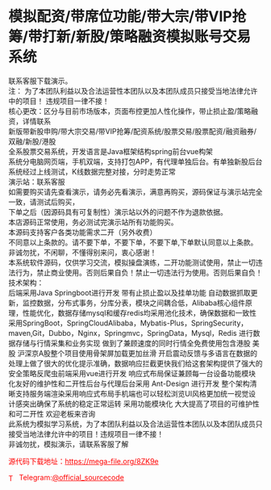 # 模拟配资/带席位功能/带大宗/带VIP抢筹/带打新/新股/策略融资模拟账号交易系统

联系客服下载演示。<br>注： 为了本团队利益以及合法运营性本团队以及本团队成员只接受当地法律允许中的项目！ 违规项目一律不接！<br>核心更改：区分与目前市场版本，页面布控更加人性化操作，带止损止盈/策略融资，详情联系<br>新版带新股申购/带大宗交易/带VIP抢筹/配资系统/股票交易/股票配资/融资融券/双融/新股/港股<br>全系股票交易系统，开发语言是Java框架结构spring前台vue构架<br>系统分电脑网页端，手机双端，支持打包APP，有代理单独后台。有单独新股后台<br>系统经过上线测试，K线数据完整对接，分时走势正常<br>演示站：联系客服<br>如需要购买请先查看演示，请务必先看演示，满意再购买，源码保证与演示站完全一致，请测试后购买，<br>下单之后（因源码具有可复制性）演示站以外的问题不作为退款依据。<br>本店源码正常使用，务必测试完演示站所有功能购买。<br>本源码支持客户各类功能需求二开（另外收费）<br>不同意以上条款的。请不要下单，不要下单，不要下单,下单默认同意以上条款。<br>非诚勿扰，不闲聊，不懂得别来问，衷心感谢！<br>本系统软件源码，仅供学习交流，模拟操盘演练，二开功能测试使用，禁止一切违法行为，禁止商业使用。否则后果自负！禁止一切违法行为使用。否则后果自负！<br>技术架构：<br>后端采用Java Springboot进行开发 带有止损止盈以及挂单功能 自动数据抓取更新，监控数据，分布式事务，分库分表，模块之间耦合低，Alibaba核心组件原理，性能优化，数据存储mysql和缓存redis均采用池化技术，确保数据和一致性 采用SpringBoot，SpringCloudAlibaba，Mybatis-Plus，SpringSecurity，maven,Git，Dubbo，Nginx，Springmvc，SpringData，Mysql，Redis 进行数据存储与行情采集和业务实现 做到了兼顾速度的同时行情全免费使用包含港股 美股 沪深京A股整个项目使用骨架屏加载更加丝滑 开启震动反馈与多语言在数据的处理上做了很大的优化提示准确，数据响应拦截更快我们给这套架构提供了强大的安全策略反爬虫前端采用vue进行开发 响应式布局保证兼顾每一台设备功能模块化友好的维护性和二开性后台与代理后台采用 Ant-Design  进行开发 整个架构清晰支持服务端渲染采用响应式布局手机端也可以轻松浏览UI风格更加统一视觉设计感突出确保了系统的稳定正常运转 采用功能模块化 大大提高了项目的可维护性和可二开性 欢迎老板来咨询<br>此系统为模拟学习系统，为了本团队利益以及合法运营性本团队以及本团队成员只接受当地法律允许中的项目！违规项目一律不接！<br>非诚勿扰，模拟演示，请联系客服了解<br>


<p style="color: red;">源代码下载地址：<a href="https://mega-file.org/8ZK9e" style="color: red;">https://mega-file.org/8ZK9e</a></p><p style="color: red;"><img src="https://cdn-icons-png.flaticon.com/512/2111/2111646.png" alt="Telegram Icon" style="width: 16px; vertical-align: middle; margin-right: 5px;">Telegram:<a href="https://t.me/official_sourcecode" style="color: red;">@official_sourcecode</a></p>